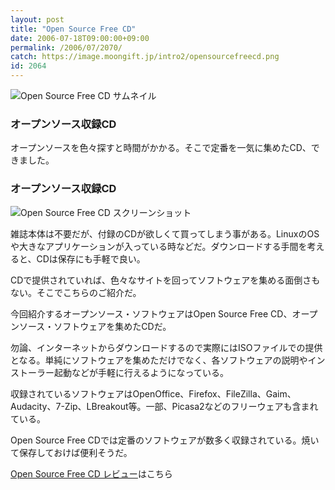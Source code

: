 ```yaml
---
layout: post
title: "Open Source Free CD"
date: 2006-07-18T09:00:00+09:00
permalink: /2006/07/2070/
catch: https://image.moongift.jp/intro2/opensourcefreecd.png
id: 2064
---
```

 ![Open Source Free CD サムネイル](https://image.moongift.jp/intro2/opensourcefreecd.t.png "Open Source Free CD サムネイル")
  

### オープンソース収録CD
  
オープンソースを色々探すと時間がかかる。そこで定番を一気に集めたCD、できました。  
<!--more-->  

### オープンソース収録CD
  

![Open Source Free CD スクリーンショット](https://image.moongift.jp/intro2/opensourcefreecd.png "Open Source Free CD スクリーンショット")

  

雑誌本体は不要だが、付録のCDが欲しくて買ってしまう事がある。LinuxのOSや大きなアプリケーションが入っている時などだ。ダウンロードする手間を考えると、CDは保存にも手軽で良い。

  

CDで提供されていれば、色々なサイトを回ってソフトウェアを集める面倒さもない。そこでこちらのご紹介だ。

  

今回紹介するオープンソース・ソフトウェアはOpen Source Free CD、オープンソース・ソフトウェアを集めたCDだ。

  

勿論、インターネットからダウンロードするので実際にはISOファイルでの提供となる。単純にソフトウェアを集めただけでなく、各ソフトウェアの説明やインストーラー起動などが手軽に行えるようになっている。

  

収録されているソフトウェアはOpenOffice、Firefox、FileZilla、Gaim、Audacity、7-Zip、LBreakout等。一部、Picasa2などのフリーウェアも含まれている。

  

Open Source Free CDでは定番のソフトウェアが数多く収録されている。焼いて保存しておけば便利そうだ。

  

[Open Source Free CD レビュー](http://oss.moongift.jp/review/i-2071.html)はこちら

